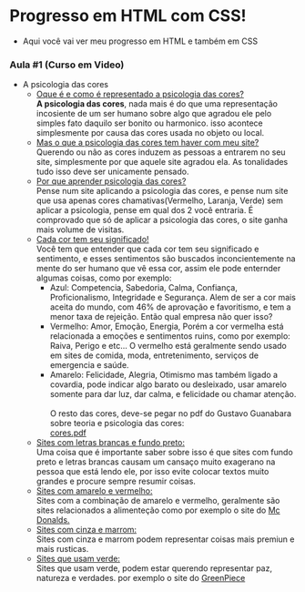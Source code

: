 <h1> Progresso em HTML com CSS! </h1>

  * Aqui você vai ver meu progresso em HTML e também em CSS


### Aula #1 (Curso em Video)
 * A psicologia das cores
   * <ins>Oque é e como é representado a psicologia das cores?</ins><br>
     <strong>A psicologia das cores</strong>, nada mais é do que uma representação incosiente de um ser humano sobre algo que agradou ele pelo simples fato daquilo ser bonito ou harmonico. isso acontece simplesmente por causa das cores usada no objeto ou local.
   * <ins>Mas o que a psicologia das cores tem haver com meu site?</ins><br>
     Querendo ou não as cores induzem as pessoas a entrarem no seu site, simplesmente por que aquele site agradou ela. As tonalidades tudo isso deve ser unicamente pensado.
   * <ins>Por que aprender psicologia das cores?</ins><br>
     Pense num site aplicando a psicologia das cores, e pense num site que usa apenas cores chamativas(Vermelho, Laranja, Verde) sem aplicar a psicologia, pense em qual dos 2 você entraria. É comprovado que só de aplicar a psicologia das cores, o site ganha mais volume de visitas.
   * <ins>Cada cor tem seu significado!</ins><br>
     Você tem que entender que cada cor tem seu significado e sentimento, e esses sentimentos são buscados inconcientemente na mente do ser humano que vê essa cor, assim ele pode enternder algumas coisas, como por exemplo:
       * Azul: Competencia, Sabedoria, Calma, Confiança, Proficionalismo, Integridade e Segurança. Alem de ser a cor mais aceita do mundo, com 46% de aprovação e favoritismo, e tem a menor taxa de rejeição. Então qual empresa não quer isso?
       * Vermelho: Amor, Emoção, Energia, Porém a cor vermelha está relacionada a emoções e sentimentos ruins, como por exemplo: Raiva, Perigo e etc... O vermelho está geralmente sendo usado em sites de comida, moda, entretenimento, serviços de emergencia e saúde.
       * Amarelo: Felicidade, Alegria, Otimismo mas também ligado a covardia, pode indicar algo barato ou desleixado, usar amarelo somente para dar luz, dar calma, e felicidade ou chamar atenção.<br><br>
       O resto das cores, deve-se pegar no pdf do Gustavo Guanabara sobre teoria e psicologia das cores:<br>
       <a href="https://github.com/gustavoguanabara/html-css/blob/master/aulas-pdf/13%20-%20Cores.pdf">cores.pdf</a>
   * <ins>Sites com letras brancas e fundo preto:</ins><br>
     Uma coisa que é importante saber sobre isso é que sites com fundo preto e letras brancas causam um cansaço muito exagerano na pessoa que está lendo ele, por isso evite colocar textos muito grandes e procure sempre resumir coisas.
   * <ins>Sites com amarelo e vermelho:</ins><br>
     Sites com a combinação de amarelo e vermelho, geralmente são sites relacionados a alimenteção como por exemplo o site do <a href="https://mcdonalds.com/">Mc Donalds.</a>
   * <ins>Sites com cinza e marrom:</ins><br>
     Sites com cinza e marrom podem representar coisas mais premiun e mais rusticas.
   * <ins>Sites que usam verde:</ins><br>
     Sites que usam verde, podem estar querendo representar paz, natureza e verdades. por exemplo o site do <a href="https://greenpiece.com/">GreenPiece</a>
